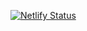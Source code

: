 [![Netlify Status](https://api.netlify.com/api/v1/badges/7f839098-c7b8-4594-af60-9e98334403da/deploy-status)](https://app.netlify.com/sites/octochat/deploys)
